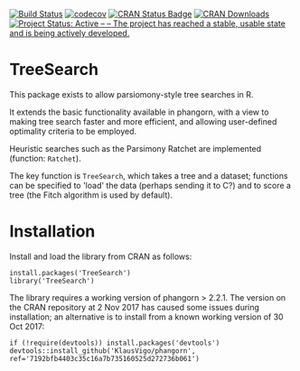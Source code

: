 [![Build Status](https://travis-ci.org/ms609/TreeSearch.svg?branch=master)](https://travis-ci.org/ms609/TreeSearch)
[![codecov](https://codecov.io/gh/ms609/TreeSearch/branch/master/graph/badge.svg)](https://codecov.io/gh/ms609/TreeSearch)
[![CRAN Status Badge](http://www.r-pkg.org/badges/version/TreeSearch)](https://cran.r-project.org/package=TreeSearch)
[![CRAN Downloads](http://cranlogs.r-pkg.org/badges/TreeSearch)](https://cran.r-project.org/package=TreeSearch)<!--
[![Research software impact](http://depsy.org/api/package/cran/TreeSearch/badge.svg)](http://depsy.org/package/r/TreeSearch)-->
[![Project Status: Active – – The project has reached a stable, usable state and is being actively developed.](http://www.repostatus.org/badges/latest/active.svg)](http://www.repostatus.org/#active)

# TreeSearch
This package exists to allow parsiomony-style tree searches in R.

It extends the basic functionality available in phangorn, with a view to making tree search faster and more efficient, 
and allowing user-defined optimality criteria to be employed.

Heuristic searches such as the Parsimony Ratchet are implemented (function: `Ratchet`).

The key function is `TreeSearch`, which takes a tree and a dataset; functions can be specified to 'load' the 
data (perhaps sending it to C?) and to score a tree (the Fitch algorithm is used by default).

# Installation

Install and load the library from CRAN as follows:
```
install.packages('TreeSearch')
library('TreeSearch')
```

The library requires a working version of phangorn > 2.2.1.  The version on the CRAN repository at 2 Nov 2017 
has caused some issues during installation; an alternative is to install from a known working version of 30 Oct 2017:

```
if (!require(devtools)) install.packages('devtools')
devtools::install_github('KlausVigo/phangorn', ref='7192bfb4403c35c16a7b735160525d272736b061') 
```
